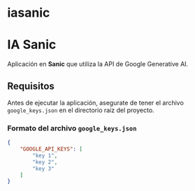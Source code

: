 # iasanic


# IA Sanic

Aplicación en **Sanic** que utiliza la API de Google Generative AI.

## Requisitos

Antes de ejecutar la aplicación, asegurate de tener el archivo `google_keys.json` en el directorio raíz del proyecto.

### Formato del archivo `google_keys.json`

```json
{
    "GOOGLE_API_KEYS": [
        "key 1",
        "key 2",
        "key 3"
    ]
}
